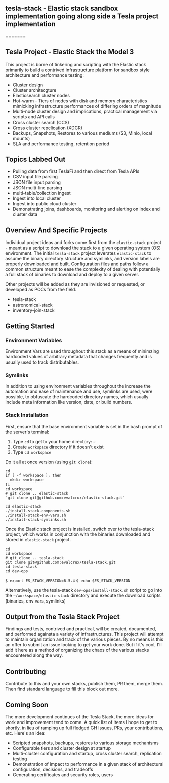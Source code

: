 ## tesla-stack - Elastic stack sandbox implementation going along side a Tesla project implementation
=======
## Tesla Project - Elastic Stack the Model 3

This project is borne of tinkering and scripting with the Elastic stack primarily to build a contrived infrastructure platform for sandbox style architecture and performance testing:
- Cluster design
- Cluster architecgture
- Elasticsearch cluster nodes
- Hot-warm - Tiers of nodes with disk and memory characteristics mimicking infrastructure performances of differing orders of magnitude
- Multi-node cluster design and implications, practical management via scripts and API calls
- Cross cluster search (CCS)
- Cross cluster repclication (XDCR)
- Backups, Snapshots, Restores to various mediums (S3, Minio, local mounts)
- SLA and performance testing, retention period

## Topics Labbed Out 

- Pulling data from first TeslaFi and then direct from Tesla APIs
- CSV input file parsing
- JSON file input parsing
- JSON multi-line parsing
- multi-table/collection ingest
- Ingest into local cluster
- Ingest into public cloud cluster
- Demonstrating joins, dashboards, monitoring and alerting on index and cluster data

## Overview And Specific Projects

Individual project ideas and forks come first from the `elastic-stack` project - meant as a script to download the stack to a given operating system (OS) environment. The initial `tesla-stack` project leverates `elastic-stack` to assume the binary directory structure and symlinks, and version labels are properly downloaded and built. Configuration files and paths follow a common structure meant to ease the complexity of dealing with potentially a full stack of binaries to download and deploy to a given server. 

Other projects will be added as they are invisioned or requested, or developed as POCs from the field.   

- tesla-stack
- astronomical-stack
- inventory-join-stack

## Getting Started

### Environment Variables

Environment Vars are used throughout this stack as a means of minimzing hardcoded values of arbitrary metadata that changes frequently and is usually used to track distributables. 

### Symlinks

In addition to using environment variables throughout the increase the automation and ease of maintenance and use, symlinks are used, were possible, to obfuscate the hardcoded directory names, which usually include meta information like version, date, or build numbers. 


### Stack Installation

First, ensure that the base environment variable is set in the bash prompt of the server's terminal:

1. Type `cd` to get to your home directory: `~`
1. Create `workspace` directory if it doesn't exist
1. Type `cd workspace`

Do it all at once version (using `git clone`): 
```
cd 
if [ -f workspace ]; then 
  mkdir workspace
fi
cd workspace
# git clone .. elastic-stack
`git clone git@github.com:evalcrux/elastic-stack.git`

cd elastic-stack
./install-stack-components.sh
./install-stack-env-vars.sh
./install-stack-symlinks.sh

```

Once the Elastic stack project is installed, switch over to the tesla-stack project, which works in conjunction with the binaries downloaded and stored in `elastic-stack` project. 
```
cd
cd workspace
# git clone .. tesla-stack
git clone git@github.com:evalcrux/tesla-stack.git
cd tesla-stack
cd dev-ops
```

`$ export ES_STACK_VERSION=6.5.4`
`$ echo $ES_STACK_VERSION`



Alternatively, use the tesla-stack `dev-ops/install-stack.sh` script to go into the `~/workspace/elastic-stack` directory and execute the download scripts (binaries, env vars, symlinks)

## Output from the Tesla Stack Project

Findings and tests, contrived and practical, will be created, documented, and performed againsta a variety of infrastructures. This project will attempt to maintain organization and track of the various pieces. By no means is this an offer to submit an issue looking to get your work done. But if it's cool, I'll add it here as a method of organizing the chaos of the various stacks encountered along the way. 


## Contributing

Contribute to this and your own stacks, publish them, PR them, merge them. Then find standard language to fill this block out more. 

## Coming Soon

The more development continues of the Tesla Stack, the more ideas for work and improvement tend to come. A quick list of items I hope to get to shortly, in lieu of ramping up full fledged GH Issues, PRs, your contributions, etc. Here's an idea:

- Scripted snapshots, backups, restores to various storage mechanisms
- Configurable tiers and cluster design at startup
- Multi-cluster configuration and startup, cross cluster search, replication testing
- Demonstration of impact to performance in a given stack of architectural configuration, decisions, and tradeoffs
- Generating certificates and security roles, users



